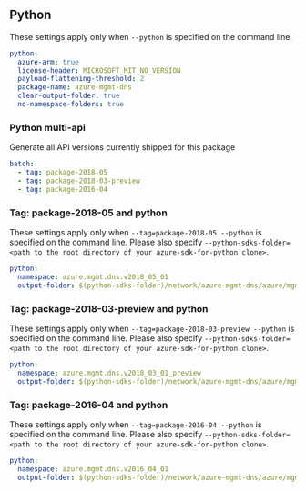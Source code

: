 ## Python

These settings apply only when `--python` is specified on the command line.

```yaml $(python)
python:
  azure-arm: true
  license-header: MICROSOFT_MIT_NO_VERSION
  payload-flattening-threshold: 2
  package-name: azure-mgmt-dns
  clear-output-folder: true
  no-namespace-folders: true
```

### Python multi-api

Generate all API versions currently shipped for this package

```yaml $(python) && $(multiapi)
batch:
  - tag: package-2018-05
  - tag: package-2018-03-preview
  - tag: package-2016-04
```

### Tag: package-2018-05 and python

These settings apply only when `--tag=package-2018-05 --python` is specified on the command line.
Please also specify `--python-sdks-folder=<path to the root directory of your azure-sdk-for-python clone>`.

``` yaml $(tag) == 'package-2018-05' && $(python)
python:
  namespace: azure.mgmt.dns.v2018_05_01
  output-folder: $(python-sdks-folder)/network/azure-mgmt-dns/azure/mgmt/dns/v2018_05_01
```

### Tag: package-2018-03-preview and python

These settings apply only when `--tag=package-2018-03-preview --python` is specified on the command line.
Please also specify `--python-sdks-folder=<path to the root directory of your azure-sdk-for-python clone>`.

``` yaml $(tag) == 'package-2018-03-preview' && $(python)
python:
  namespace: azure.mgmt.dns.v2018_03_01_preview
  output-folder: $(python-sdks-folder)/network/azure-mgmt-dns/azure/mgmt/dns/v2018_03_01_preview
```

### Tag: package-2016-04 and python

These settings apply only when `--tag=package-2016-04 --python` is specified on the command line.
Please also specify `--python-sdks-folder=<path to the root directory of your azure-sdk-for-python clone>`.

``` yaml $(tag) == 'package-2016-04' && $(python)
python:
  namespace: azure.mgmt.dns.v2016_04_01
  output-folder: $(python-sdks-folder)/network/azure-mgmt-dns/azure/mgmt/dns/v2016_04_01
```
